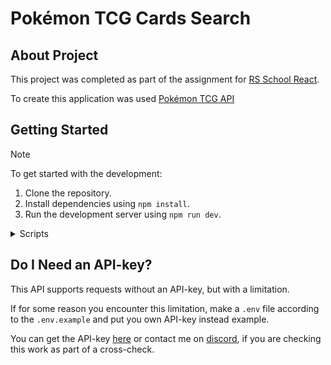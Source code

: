 # Pokémon TCG Cards Search

## About Project

This project was completed as part of the assignment for [RS School React](https://github.com/rolling-scopes-school/tasks/blob/master/react/README.md#week-1-1st-of-july-2024).

To create this application was used [Pokémon TCG API](https://docs.pokemontcg.io/)

## Getting Started

> [!NOTE]
>
> To get started with the development:
>
> 1. Clone the repository.
> 2. Install dependencies using `npm install`.
> 3. Run the development server using `npm run dev`.

<details>
<summary>Scripts</summary>

This project includes a number of npm scripts that can be used to facilitate the development process. Below is a brief description of each:

- `build`: Compiles the TypeScript codebase using the esbuild and then builds the production version of the application with Vite.

- `dev`: Starts the Vite development server, allowing for hot module replacement and a rich development experience.

- `format`: Checks if the files in the project adhere to the formatting standards set by Prettier without writing any changes.

- `format:fix`: Formats the code in the project according to the rules specified by Prettier, rewriting all files in place.

- `lint`: Executes ESLint on the `src` directory to check for linting issues without automatically fixing them.

- `lint:fix`: Runs ESLint on the `src` directory, automatically fixing any linting errors that can be resolved without human intervention, and outputs the results with color in the terminal.

- `prepare`: Sets up Husky, which can be used to configure Git hooks to run tasks like linting before a commit.

- `preview`: Serves the production build locally using Vite's built-in static server for previewing before deployment.

- `typecheck`: Uses the TypeScript Compiler to perform type checking across the codebase without emitting JavaScript files.

- `styles`: Runs Stylelint for linting styles order without automatically fixing them

- `styles:fix`: Runs Stylelint on the `src` directory, automatically fixing any linting styles order that can be resolved without human intervention.

To run any of these scripts, you can use `npm run` followed by the script name. For example, to start the development server, you would run:

```js
npm install
npm run dev
```

</details>

## Do I Need an API-key?

This API supports requests without an API-key, but with a limitation.

If for some reason you encounter this limitation, make a `.env` file according to the `.env.example` and put you own API-key instead example.

You can get the API-key [here](https://docs.pokemontcg.io/getting-started/authentication) or contact me on [discord](https://discordapp.com/users/216174416516612096), if you are checking this work as part of a cross-check.
